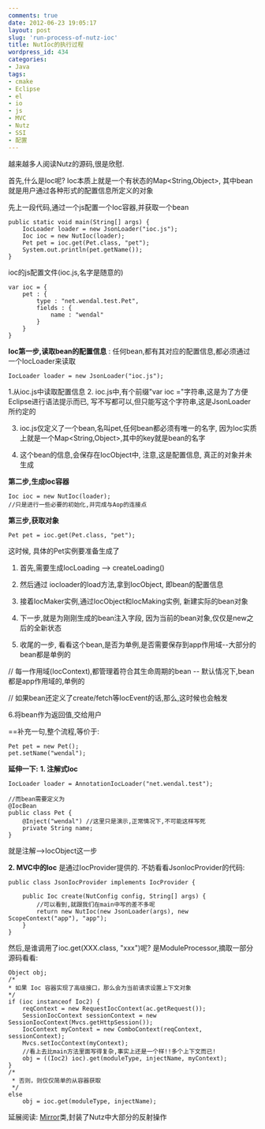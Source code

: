 ```yaml
---
comments: true
date: 2012-06-23 19:05:17
layout: post
slug: 'run-process-of-nutz-ioc'
title: NutIoc的执行过程
wordpress_id: 434
categories:
- Java
tags:
- cmake
- Eclipse
- el
- io
- js
- MVC
- Nutz
- SSI
- 配置
---
```


越来越多人阅读Nutz的源码,很是欣慰.



首先,什么是Ioc呢? Ioc本质上就是一个有状态的Map<String,Object>, 其中bean就是用户通过各种形式的配置信息所定义的对象



先上一段代码,通过一个js配置一个Ioc容器,并获取一个bean



    
    
    public static void main(String[] args) {
        IocLoader loader = new JsonLoader("ioc.js");
        Ioc ioc = new NutIoc(loader);
        Pet pet = ioc.get(Pet.class, "pet");
        System.out.println(pet.getName());
    }
    


ioc的js配置文件(ioc.js,名字是随意的)

    
    
    var ioc = {
        pet : {
            type : "net.wendal.test.Pet",
            fields : {
                name : "wendal"
            }
        }
    }
    











**Ioc第一步,读取bean的配置信息** : 任何bean,都有其对应的配置信息,都必须通过一个IocLoader来读取

    
    
    IocLoader loader = new JsonLoader("ioc.js");
    


1.从ioc.js中读取配置信息
2. ioc.js中,有个前缀"var ioc ="字符串,这是为了方便Eclipse进行语法提示而已, 写不写都可以,但只能写这个字符串,这是JsonLoader所约定的


3. ioc.js仅定义了一个bean,名叫pet,任何bean都必须有唯一的名字, 因为Ioc实质上就是一个Map<String,Object>,其中的key就是bean的名字


4. 这个bean的信息,会保存在IocObject中, 注意,这是配置信息, 真正的对象并未生成








**第二步,生成Ioc容器**

    
    
    Ioc ioc = new NutIoc(loader);
    //只是进行一些必要的初始化,并完成与Aop的连接点
    



**第三步,获取对象**

    
    
    Pet pet = ioc.get(Pet.class, "pet");
    


这时候, 具体的Pet实例要准备生成了


1. 首先,需要生成IocLoading --> createLoading()


2. 然后通过 iocloader的load方法,拿到IocObject, 即bean的配置信息


3. 接着IocMaker实例,通过IocObject和IocMaking实例, 新建实际的bean对象


4. 下一步,就是为刚刚生成的bean注入字段, 因为当前的bean对象,仅仅是new之后的全新状态


5. 收尾的一步, 看看这个bean,是否为单例,是否需要保存到app作用域--大部分的bean都是单例的


// 每一作用域(IocContext),都管理着符合其生命周期的bean -- 默认情况下,bean都是app作用域的,单例的


// 如果bean还定义了create/fetch等IocEvent的话,那么,这时候也会触发



6.将bean作为返回值,交给用户



==补充一句,整个流程,等价于:



    
    
    Pet pet = new Pet();
    pet.setName("wendal");
    








**延伸一下:**
**1. 注解式Ioc**



    
    
    IocLoader loader = AnnotationIocLoader("net.wendal.test");
    
    //而bean需要定义为
    @IocBean
    public class Pet {
        @Inject("wendal") //这里只是演示,正常情况下,不可能这样写死
        private String name;
    }
    


就是注解-->IocObject这一步



**2. MVC中的Ioc**
是通过IocProvider提供的. 不妨看看JsonIocProvider的代码:

    
    
    public class JsonIocProvider implements IocProvider {
    
        public Ioc create(NutConfig config, String[] args) {
            //可以看到,就跟我们在main中写的差不多呢
            return new NutIoc(new JsonLoader(args), new ScopeContext("app"), "app");
        }
    }
    





然后,是谁调用了ioc.get(XXX.class, "xxx")呢? 是ModuleProcessor,摘取一部分源码看看:

    
    
    Object obj;
    /*
    * 如果 Ioc 容器实现了高级接口，那么会为当前请求设置上下文对象
    */
    if (ioc instanceof Ioc2) {
        reqContext = new RequestIocContext(ac.getRequest());
        SessionIocContext sessionContext = new SessionIocContext(Mvcs.getHttpSession());
        IocContext myContext = new ComboContext(reqContext, sessionContext);
        Mvcs.setIocContext(myContext);
        //看上去比main方法里面写得复杂,事实上还是一个样!!多个上下文而已!
        obj = ((Ioc2) ioc).get(moduleType, injectName, myContext);
    }
    /*
     * 否则，则仅仅简单的从容器获取
     */
    else
        obj = ioc.get(moduleType, injectName); 
    




延展阅读: [Mirror](http://code.google.com/p/nutz/wiki/lang_mirror)类,封装了Nutz中大部分的反射操作
